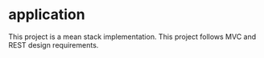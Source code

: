 # application

This project is a mean stack implementation. 
This project follows MVC and REST design requirements.